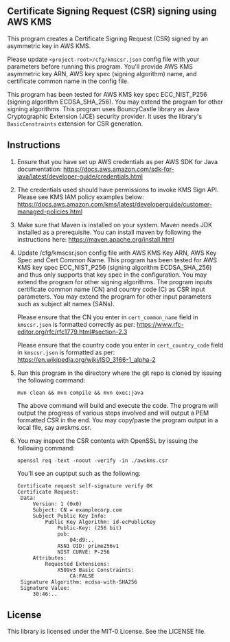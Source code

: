 ## Certificate Signing Request (CSR) signing using AWS KMS

This program creates a Certificate Signing Request (CSR) signed by an asymmetric key in AWS KMS. 

Please update `<project-root>/cfg/kmscsr.json` config file with your parameters before running this program.
You'll provide AWS KMS asymmetric key ARN, AWS key spec (signing algorithm) name, and certificate common 
name in the config file.

This program has been tested for AWS KMS key spec ECC_NIST_P256 (signing algorithm ECDSA_SHA_256). 
You may extend the program for other signing algorithms. This program uses BouncyCastle library as 
Java Cryptographic Extension (JCE) security provider. It uses the library's `BasicConstraints` extension 
for CSR generation. 

## Instructions

1. Ensure that you have set up AWS credentials as per AWS SDK for Java documentation:
   https://docs.aws.amazon.com/sdk-for-java/latest/developer-guide/credentials.html


2. The credentials used should have permissions to invoke KMS Sign API. Please see KMS IAM policy examples below:
   https://docs.aws.amazon.com/kms/latest/developerguide/customer-managed-policies.html


3. Make sure that Maven is installed on your system. Maven needs JDK installed as a prerequisite. You can install
   maven by following the instructions here:
   https://maven.apache.org/install.html


4. Update <project-root>/cfg/kmscsr.json config file with AWS KMS Key ARN, AWS Key Spec and Cert Common Name.
   This program has been tested for AWS KMS key spec ECC_NIST_P256 (signing algorithm ECDSA_SHA_256) and thus
   only supports that key spec in the configuration. You may extend the program for other signing algorithms.
   The program inputs certificate common name (CN) and country code (C) as CSR input parameters. You may extend 
   the program for other input parameters such as subject alt names (SANs). 

   Please ensure that the CN you enter in `cert_common_name` field in `kmscsr.json` is formatted correctly as per: 
   https://www.rfc-editor.org/rfc/rfc1779.html#section-2.3

   Please ensure that the country code you enter in `cert_country_code` field in `kmscsr.json` is formatted as per:
   https://en.wikipedia.org/wiki/ISO_3166-1_alpha-2


5. Run this program in the directory where the git repo is cloned by issuing the following command:

   `mvn clean && mvn compile && mvn exec:java`

    The above command will build and execute the code. The program will output the progress of various steps involved 
    and will output a PEM formatted CSR in the end. You may copy/paste the program output in a local file, say
    awskms.csr.


6. You may inspect the CSR contents with OpenSSL by issuing the following command:

   `openssl req -text -noout -verify -in ./awskms.csr`

   You'll see an ouptput such as the following:

   ```
   Certificate request self-signature verify OK
   Certificate Request:
    Data:
        Version: 1 (0x0)
        Subject: CN = examplecorp.com
        Subject Public Key Info:
            Public Key Algorithm: id-ecPublicKey
                Public-Key: (256 bit)
                pub:
                    04:d9:..
                ASN1 OID: prime256v1
                NIST CURVE: P-256
        Attributes:
            Requested Extensions:
                X509v3 Basic Constraints: 
                    CA:FALSE
    Signature Algorithm: ecdsa-with-SHA256
    Signature Value:
        30:46:..
   
   ```



## License

This library is licensed under the MIT-0 License. See the LICENSE file.
